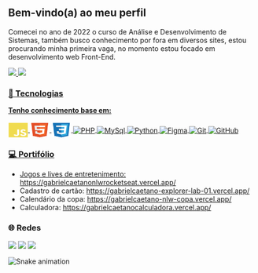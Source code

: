## Bem-vindo(a) ao meu perfil
<p>Comecei no ano de 2022 o curso de Análise e Desenvolvimento de Sistemas, também busco conhecimento por fora em diversos sites, estou procurando minha primeira vaga, no momento estou focado em desenvolvimento web Front-End.</p>
<div>
   <a href="https://github.com/gabrielcaetano13">
   <img height="180em" src="https://github-readme-stats.vercel.app/api?username=gabrielcaetano13&show_icons=true&theme=tokyonight&include_all_commits=true&count_private=true"/>
   <img height="180em" src="https://github-readme-stats.vercel.app/api/top-langs/?username=gabrielcaetano13&layout=compact&langs_count=6&theme=tokyonight"/>
</div>

### 🚀 Tecnologias
<div style="display: inline_block">
  <b>Tenho conhecimento base em: </b><br><br>
  <img align="center"  title="JavaScript" alt="Js" height="30" width="40" src="https://raw.githubusercontent.com/devicons/devicon/master/icons/javascript/javascript-plain.svg">
  <img align="center" title="HTML" alt="HTML" height="30" width="40" src="https://raw.githubusercontent.com/devicons/devicon/master/icons/html5/html5-original.svg">
  <img align="center" title="CSS" alt="CSS" height="30" width="40" src="https://raw.githubusercontent.com/devicons/devicon/master/icons/css3/css3-original.svg">
  <img align="center" title="PHP" alt="PHP" height="30" width="40"src="https://cdn.jsdelivr.net/gh/devicons/devicon/icons/php/php-original.svg" />
  <img align="center" title="MySql" alt="MySql" height="30" src="https://cdn.jsdelivr.net/gh/devicons/devicon/icons/mysql/mysql-original.svg" />
  <img align="center" title="Python" alt="Python" height="30" src="https://cdn.jsdelivr.net/gh/devicons/devicon/icons/python/python-original.svg" />
  <img align="center" title="Figma" alt="Figma" height="30" src="https://cdn.jsdelivr.net/gh/devicons/devicon/icons/figma/figma-original.svg" />
  <img align="center" title="Git" alt="Git" height="30" src="https://cdn.jsdelivr.net/gh/devicons/devicon/icons/git/git-original.svg" />
  <img align="center" title="GitHub" alt="GitHub" height="30" src="https://cdn.jsdelivr.net/gh/devicons/devicon/icons/github/github-original-wordmark.svg" />
</div>
 
### 💻 Portifólio

   - Jogos e lives de entretenimento: https://gabrielcaetanonlwrocketseat.vercel.app/
   - Cadastro de cartão: https://gabrielcaetano-explorer-lab-01.vercel.app/
   - Calendário da copa: https://gabrielcaetano-nlw-copa.vercel.app/
   - Calculadora: https://gabrielcaetanocalculadora.vercel.app/
   
### 🌐 Redes 
<div> 
  <a href="https://www.instagram.com/gdepaulacaetano/" target="_blank"><img src="https://img.shields.io/badge/-Instagram-%23E4405F?style=for-the-badge&logo=instagram&logoColor=white" target="_blank"></a>
  <a href = "mailto:gabrielcaetanolinkedin@gmail.com"><img src="https://img.shields.io/badge/-Gmail-%23333?style=for-the-badge&logo=gmail&logoColor=white" target="_blank"></a>
  <a href="https://www.linkedin.com/in/gabriel-de-paula-caetano-531861240/" target="_blank"><img src="https://img.shields.io/badge/-LinkedIn-%230077B5?style=for-the-badge&logo=linkedin&logoColor=white" target="_blank"></a> 
 
  ![Snake animation](https://github.com/GabrielCaetano13/GabrielCaetano13/blob/output/github-contribution-grid-snake.svg)
</div>
